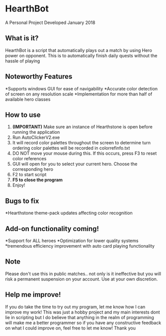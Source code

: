 # HearthBot
A Personal Project Developed January 2018  
## What is it?
HearthBot is a script that automatically plays out a match by using Hero power on opponent. This is to automatically finish daily quests without the hassle of playing

## Noteworthy Features
*Supports windows GUI for ease of navigability
*Accurate color detection of screen on any resolution scale
*Implementation for more than half of available hero classes


## How to use
1. __(IMPORTANT)__ Make sure an instance of Hearthstone is open before running the application
2. Run AutoClickerV2.exe
 1. It will record color palettes throughout the screen to determine turn ordering color palettes will be recorded in colorrefinfo.txt
 2. DO NOT move your mouse during this. If this occurs, press F3 to reset color references
3. GUI will open for you to select your current hero. Choose the corresponding hero
4. F2 to start script
 1. __F5 to close the program__
5. Enjoy!

## Bugs to fix
*Hearthstone theme-pack updates affecting color recognition

## Add-on functionality coming!
*Support for ALL heroes
*Optimization for lower quality systems
*tremendous efficiency improvement with auto card playing functionality

## Note
Please don't use this in public matches.. not only is it ineffective but you will risk a permanent suspension on your account. Use at your own discretion.

## Help me improve!
If you do take the time to try out my program, let me know how I can improve my work! This was just a hobby project and my main interests dont lie
in scripting but I do believe that anything in the realm of programming will make me a better programmer so if you have any constructive feedback on what I could
improve on, feel free to let me know! Thank you
